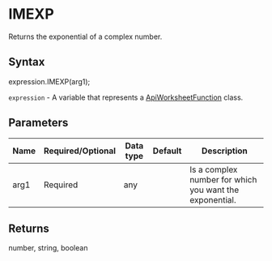 # IMEXP

Returns the exponential of a complex number.

## Syntax

expression.IMEXP(arg1);

`expression` - A variable that represents a [ApiWorksheetFunction](../ApiWorksheetFunction.md) class.

## Parameters

| **Name** | **Required/Optional** | **Data type** | **Default** | **Description** |
| ------------- | ------------- | ------------- | ------------- | ------------- |
| arg1 | Required | any |  | Is a complex number for which you want the exponential. |

## Returns

number, string, boolean
